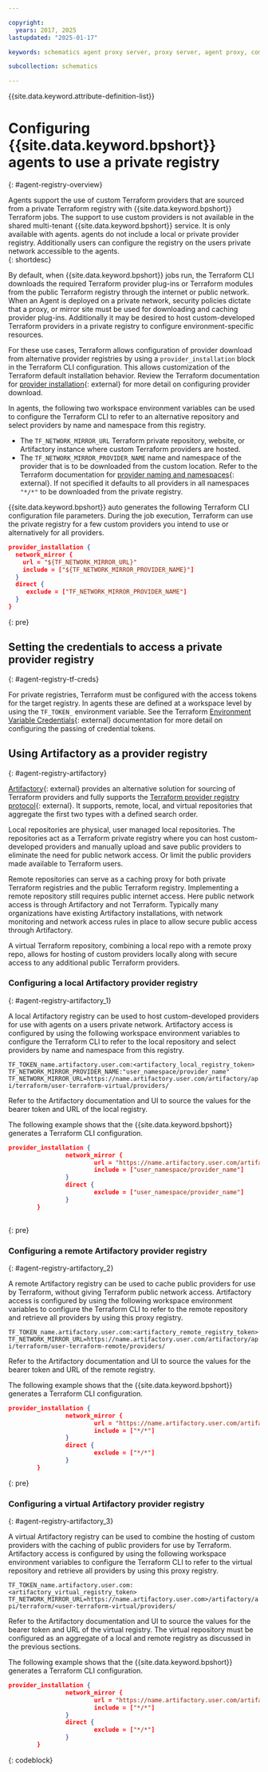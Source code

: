 ```yaml
---

copyright:
  years: 2017, 2025
lastupdated: "2025-01-17"

keywords: schematics agent proxy server, proxy server, agent proxy, command-line, api, ui

subcollection: schematics

---
```


{{site.data.keyword.attribute-definition-list}}

# Configuring {{site.data.keyword.bpshort}} agents to use a private registry
{: #agent-registry-overview}

Agents support the use of custom Terraform providers that are sourced from a private Terraform registry with {{site.data.keyword.bpshort}} Terraform jobs. The support to use custom providers is not available in the shared multi-tenant {{site.data.keyword.bpshort}} service. It is only available with agents. agents do not include a local or private provider registry. Additionally users can configure the registry on the users private network accessible to the agents.  
{: shortdesc}

By default, when {{site.data.keyword.bpshort}} jobs run, the Terraform CLI downloads the required Terraform provider plug-ins or Terraform modules from the public Terraform registry through the internet or public network. When an Agent is deployed on a private network, security policies dictate that a proxy, or mirror site must be used for downloading and caching provider plug-ins. Additionally it may be desired to host custom-developed Terraform providers in a private registry to configure environment-specific resources.

For these use cases, Terraform allows configuration of provider download from alternative provider registries by using a `provider_installation` block in the Terraform CLI configuration. This allows customization of the Terraform default installation behavior. Review the Terraform documentation for [provider installation](https://developer.hashicorp.com/terraform/cli/config/config-file#provider-installation){: external} for more detail on configuring provider download.

In agents, the following two workspace environment variables can be used to configure the Terraform CLI to refer to an alternative repository and select providers by name and namespace from this registry.  

- The `TF_NETWORK_MIRROR_URL` Terraform private repository, website, or Artifactory instance where custom Terraform providers are hosted.
- The `TF_NETWORK_MIRROR_PROVIDER_NAME` name and namespace of the provider that is to be downloaded from the custom location. Refer to the Terraform documentation for [provider naming and namespaces](https://developer.hashicorp.com/terraform/language/providers/requirements#names-and-addresses){: external}. If not specified it defaults to all providers in all namespaces `"*/*"` to be downloaded from the private registry.

{{site.data.keyword.bpshort}} auto generates the following Terraform CLI configuration file parameters. During the job execution, Terraform can use the private registry for a few custom providers you intend to use or alternatively for all providers.

```json
provider_installation {
  network_mirror {
    url = "${TF_NETWORK_MIRROR_URL}"
    include = ["${TF_NETWORK_MIRROR_PROVIDER_NAME}"]
  }
  direct {
     exclude = ["TF_NETWORK_MIRROR_PROVIDER_NAME"]
  }
}
```
{: pre}

## Setting the credentials to access a private provider registry
{: #agent-registry-tf-creds}


For private registries, Terraform must be configured with the access tokens for the target registry. In agents these are defined at a workspace level by using the `TF_TOKEN_` environment variable. See the Terraform [Environment Variable Credentials](https://developer.hashicorp.com/terraform/cli/config/config-file#environment-variable-credentials){: external} documentation for more detail on configuring the passing of credential tokens.  

## Using Artifactory as a provider registry
{: #agent-registry-artifactory}

[Artifactory](https://jfrog.com/artifactory/){: external} provides an alternative solution for sourcing of Terraform providers and fully supports the [Terraform provider registry protocol](https://developer.hashicorp.com/terraform/internals/provider-registry-protocol){: external}. It supports, remote, local, and virtual repositories that aggregate the first two types with a defined search order.

Local repositories are physical, user managed local repositories. The repositories act as a Terraform private registry where you can host custom-developed providers and manually upload and save public providers to eliminate the need for public network access. Or limit the public providers made available to Terraform users.

Remote repositories can serve as a caching proxy for both private Terraform registries and the public Terraform registry. Implementing a remote repository still requires public internet access. Here public network access is through Artifactory and not Terraform. Typically many organizations have existing Artifactory installations, with network monitoring and network access rules in place to allow secure public access through Artifactory.

A virtual Terraform repository, combining a local repo with a remote proxy repo, allows for hosting of custom providers locally along with secure access to any additional public Terraform providers.

### Configuring a local Artifactory provider registry  
{: #agent-registry-artifactory_1}

A local Artifactory registry can be used to host custom-developed providers for use with agents on a users private network. Artifactory access is configured by using the following workspace environment variables to configure the Terraform CLI to refer to the local repository and select providers by name and namespace from this registry.  

`TF_TOKEN_name.artifactory.user.com:<artifactory_local_registry_token>`
`TF_NETWORK_MIRROR_PROVIDER_NAME:"user_namespace/provider_name"`
`TF_NETWORK_MIRROR_URL=https://name.artifactory.user.com/artifactory/api/terraform/user-terraform-virtual/providers/`

Refer to the Artifactory documentation and UI to source the values for the bearer token and URL of the local registry.  

The following example shows that the {{site.data.keyword.bpshort}} generates a Terraform CLI configuration.

```json
provider_installation {
                network_mirror {
                        url = "https://name.artifactory.user.com/artifactory/api/terraform/user-terraform-local/providers/"
                        include = ["user_namespace/provider_name"]
                }
                direct {
                        exclude = ["user_namespace/provider_name"]
                }
        }
        
```
{: pre}

### Configuring a remote Artifactory provider registry 
{: #agent-registry-artifactory_2}


A remote Artifactory registry can be used to cache public providers for use by Terraform, without giving Terraform public network access. Artifactory access is configured by using the following workspace environment variables to configure the Terraform CLI to refer to the remote repository and retrieve all providers by using this proxy registry.  

`TF_TOKEN_name.artifactory.user.com:<artifactory_remote_registry_token>`
`TF_NETWORK_MIRROR_URL=https://name.artifactory.user.com/artifactory/api/terraform/user-terraform-remote/providers/`

Refer to the Artifactory documentation and UI to source the values for the bearer token and URL of the remote registry.  

The following example shows that the {{site.data.keyword.bpshort}} generates a Terraform CLI configuration.

```json
provider_installation {
                network_mirror {
                        url = "https://name.artifactory.user.com/artifactory/api/terraform/user-terraform-remote/providers/"
                        include = ["*/*"]
                }
                direct {
                        exclude = ["*/*"]
                }
        }
```
{: pre}

### Configuring a virtual Artifactory provider registry
{: #agent-registry-artifactory_3}

A virtual Artifactory registry can be used to combine the hosting of custom providers with the caching of public providers for use by Terraform. Artifactory access is configured by using the following workspace environment variables to configure the Terraform CLI to refer to the virtual repository and retrieve all providers by using this proxy registry.  

`TF_TOKEN_name.artifactory.user.com:<artifactory_virtual_registry_token>`
`TF_NETWORK_MIRROR_URL=https://name.artifactory.user.com>/artifactory/api/terraform/<user-terraform-virtual/providers/`

Refer to the Artifactory documentation and UI to source the values for the bearer token and URL of the virtual registry. The virtual repository must be configured as an aggregate of a local and remote registry as discussed in the previous sections.

The following example shows that the {{site.data.keyword.bpshort}} generates a Terraform CLI configuration.

```json
provider_installation {
                network_mirror {
                        url = "https://name.artifactory.user.com/artifactory/api/terraform/user-terraform-virtual/providers/"
                        include = ["*/*"]
                }
                direct {
                        exclude = ["*/*"]
                }
        }
```
{: codeblock}
